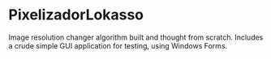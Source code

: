 # PixelizadorLokasso
Image resolution changer algorithm built and thought from scratch. Includes a crude simple GUI application for testing, using Windows Forms.
